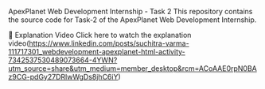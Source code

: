 ApexPlanet Web Development Internship - Task 2
This repository contains the source code for Task-2 of the ApexPlanet Web Development Internship.

🔗 Explanation Video
Click here to watch the explanation video(https://www.linkedin.com/posts/suchitra-varma-111717301_webdevelopment-apexplanet-html-activity-7342537530489073664-4YWN?utm_source=share&utm_medium=member_desktop&rcm=ACoAAE0rpN0BAz9CG-pdGy27DRlwWgDs8jhC6iY)
